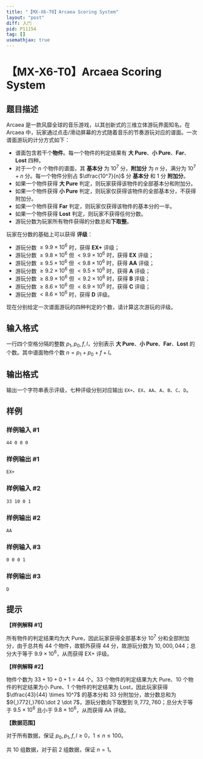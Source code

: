 ```yaml
---
title: "【MX-X6-T0】Arcaea Scoring System"
layout: "post"
diff: 入门
pid: P11154
tag: []
usemathjax: true
---
```


# 【MX-X6-T0】Arcaea Scoring System
## 题目描述

Arcaea 是一款风靡全球的音乐游戏，以其创新式的三维立体游玩界面知名。在 Arcaea 中，玩家通过点击/滑动屏幕的方式随着音乐的节奏游玩对应的谱面。一次谱面游玩的计分方式如下：

- 谱面包含若干个**物件**。每一个物件的判定结果有 **大 Pure**、**小 Pure**、**Far**、**Lost** 四种。
- 对于一个 $n$ 个物件的谱面，其 **基本分** 为 $10^7$ 分，**附加分** 为 $n$ 分，满分为 $10^7+n$ 分。每一个物件分别占 $\dfrac{10^7}{n}$ 分 **基本分** 和 $1$ 分 **附加分**。
- 如果一个物件获得 **大 Pure** 判定，则玩家获得该物件的全部基本分和附加分。
- 如果一个物件获得 **小 Pure** 判定，则玩家仅获得该物件的全部基本分，不获得附加分。
- 如果一个物件获得 **Far** 判定，则玩家仅获得该物件的基本分的一半。
- 如果一个物件获得 **Lost** 判定，则玩家不获得任何分数。
- 游玩分数为玩家所有物件获得的分数总和**下取整**。

玩家在分数的基础上可以获得 **评级**：

- 游玩分数 $\geq 9.9\times 10^6$ 时，获得 **EX+** 评级；
- 游玩分数 $\geq 9.8\times 10^6$ 但 $<9.9\times 10^6$ 时，获得 **EX** 评级；
- 游玩分数 $\geq 9.5\times 10^6$ 但 $<9.8\times 10^6$ 时，获得 **AA** 评级；
- 游玩分数 $\geq 9.2\times 10^6$ 但 $<9.5\times 10^6$ 时，获得 **A** 评级；
- 游玩分数 $\geq 8.9\times 10^6$ 但 $<9.2\times 10^6$ 时，获得 **B** 评级；
- 游玩分数 $\geq 8.6\times 10^6$ 但 $<8.9\times 10^6$ 时，获得 **C** 评级；
- 游玩分数 $<8.6\times 10^6$ 时，获得 **D** 评级。

现在分别给定一次谱面游玩的四种判定的个数，请计算这次游玩的评级。
## 输入格式

一行四个空格分隔的整数 $p_1,p_0,f,l$，分别表示 **大 Pure**、**小 Pure**、**Far**、**Lost** 的个数。其中谱面物件个数 $n=p_1+p_0+f+l$。
## 输出格式

输出一个字符串表示评级，七种评级分别对应输出 `EX+`、`EX`、`AA`、`A`、`B`、`C`、`D`。
## 样例

### 样例输入 #1
```
44 0 0 0
```
### 样例输出 #1
```
EX+
```
### 样例输入 #2
```
33 10 0 1
```
### 样例输出 #2
```
AA
```
### 样例输入 #3
```
0 0 0 1
```
### 样例输出 #3
```
D
```
## 提示

**【样例解释 #1】**

所有物件的判定结果均为大 Pure，因此玩家获得全部基本分 $10^7$ 分和全部附加分，由于总共有 $44$ 个物件，故额外获得 $44$ 分，故游玩分数为 $10{,}000{,}044$；总分大于等于 $9.9\times 10^6$，从而获得 EX+ 评级。

**【样例解释 #2】**

物件个数为 $33 + 10 + 0 + 1 = 44$ 个。$33$ 个物件的判定结果为大 Pure、$10$ 个物件的判定结果为小 Pure、$1$ 个物件的判定结果为 Lost，因此玩家获得 $\dfrac{43}{44} \times 10^7$ 的基本分和 $33$ 分附加分，故分数总和为 $9{,}772{,}760.\dot 2 \dot 7$，游玩分数向下取整到 $9{,}772{,}760$；总分大于等于 $9.5\times 10^6$ 且小于 $9.8\times 10^6$，从而获得 AA 评级。

**【数据范围】**

对于所有数据，保证 $p_0,p_1,f,l\geq 0$，$1\leq n\leq 100$。

共 $10$ 组数据，对于前 $2$ 组数据，保证 $n=1$。
